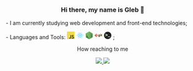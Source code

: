 


<p align="center">
    <h3 align="center"> Hi there, my name is Gleb 👋  </h3>    
</p>

<p> -  I am currently studying web development and front-end technologies; </p>
<p> -  Languages and Tools: <code><img height="20" src="https://raw.githubusercontent.com/github/explore/80688e429a7d4ef2fca1e82350fe8e3517d3494d/topics/javascript/javascript.png"></code>
<code><img height="20" src="https://raw.githubusercontent.com/github/explore/80688e429a7d4ef2fca1e82350fe8e3517d3494d/topics/react/react.png"></code>
<code><img height="20" src="https://raw.githubusercontent.com/github/explore/80688e429a7d4ef2fca1e82350fe8e3517d3494d/topics/nodejs/nodejs.png"></code>
<code><img height="20" src="https://raw.githubusercontent.com/github/explore/80688e429a7d4ef2fca1e82350fe8e3517d3494d/topics/git/git.png"></code>
<code><img height="20" src="https://raw.githubusercontent.com/github/explore/80688e429a7d4ef2fca1e82350fe8e3517d3494d/topics/terminal/terminal.png"></code> ; </p>


<div align="center">
<p>How reaching to me</p>
<p>
<a  href="https://t.me/babaiparis"><img width="30px" src="https://img.icons8.com/fluent/96/000000/telegram-app.png" />
</a>
<a href="mailto:glebludis@gmail.com"><img width="30px" src="https://img.icons8.com/fluent/48/000000/gmail-new.png" /></a> 
</p>
</div> 
